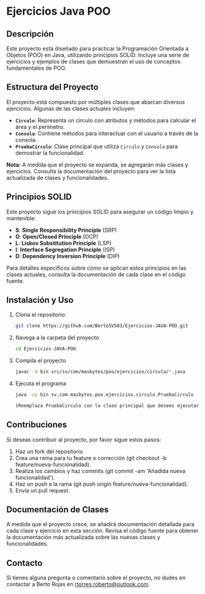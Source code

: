 # Ejercicios Java POO

## Descripción

Este proyecto está diseñado para practicar la Programación Orientada a Objetos (POO) en Java, utilizando principios SOLID. Incluye una serie de ejercicios y ejemplos de clases que demuestran el uso de conceptos fundamentales de POO.

## Estructura del Proyecto

El proyecto está compuesto por múltiples clases que abarcan diversos ejercicios. Algunas de las clases actuales incluyen:

- **`Circulo`**: Representa un círculo con atributos y métodos para calcular el área y el perímetro.
- **`Consola`**: Contiene métodos para interactuar con el usuario a través de la consola.
- **`PruebaCirculo`**: Clase principal que utiliza `Circulo` y `Consola` para demostrar la funcionalidad.

**Nota:** A medida que el proyecto se expanda, se agregarán más clases y ejercicios. Consulta la documentación del proyecto para ver la lista actualizada de clases y funcionalidades.

## Principios SOLID

Este proyecto sigue los principios SOLID para asegurar un código limpio y mantenible:

- **S**: **Single Responsibility Principle** (SRP)
- **O**: **Open/Closed Principle** (OCP)
- **L**: **Liskov Substitution Principle** (LSP)
- **I**: **Interface Segregation Principle** (ISP)
- **D**: **Dependency Inversion Principle** (DIP)

Para detalles específicos sobre cómo se aplican estos principios en las clases actuales, consulta la documentación de cada clase en el código fuente.

## Instalación y Uso

1. Clona el repositorio:

   ```bash
   git clone https://github.com/BertoSV503/Ejercicios-JAVA-POO.git

2. Navega a la carpeta del proyecto
   
    ```bash
   cd Ejercicios-JAVA-POO

3. Compila el proyecto

   ```bash
   javac -d bin src/sv/com/masbytes/poo/ejercicios/circulo/*.java

4. Ejecuta el programa
   
   ```bash
   java -cp bin sv.com.masbytes.poo.ejercicios.circulo.PruebaCirculo

   (Reemplaza PruebaCirculo con la clase principal que desees ejecutar)

## Contribuciones

Si deseas contribuir al proyecto, por favor sigue estos pasos:

1. Haz un fork del repositorio.
2. Crea una rama para tu feature o corrección (git checkout -b feature/nueva-funcionalidad).
3. Realiza los cambios y haz commits (git commit -am 'Añadida nueva funcionalidad').
4. Haz un push a la rama (git push origin feature/nueva-funcionalidad).
5. Envía un pull request.

## Documentación de Clases

A medida que el proyecto crece, se añadirá documentación detallada para cada clase y ejercicio en esta sección. Revisa el código fuente para obtener la documentación más actualizada sobre las nuevas clases y funcionalidades.

## Contacto

Si tienes alguna pregunta o comentario sobre el proyecto, no dudes en contactar a Berto Rojas en rtorres.roberto@outlook.com.
